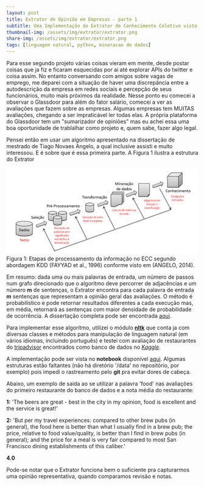 ```yaml
---
layout: post
title: Extrator de Opinião em Empresas - parte 1
subtitle: Uma Implementação do Extrator de Conhecimento Coletivo visto em (Angelo, 2014)
thumbnail-img: /assets/img/extrator/extrator.png
share-img: /assets/img/extrator/extrator.png
tags: [linguagem natural, python, mineracao de dados]
---
```



Para esse segundo projeto várias coisas vieram em mente, desde postar coisas que ja fiz e ficaram esquecidas por ai até explorar APIs do twitter e coisa assim. No entanto conversando com amigos sobre vagas de emprego, me deparei com a situação de haver uma discrepância entre a autodescrição da empresa em redes sociais e percepção de seus funcionários, muito mais próximos da realidade.
Nesse ponto eu comecei a observar o Glassdoor para além do fator salário, comecei a ver as avaliações que fazem sobre as empresas. Algumas empresas tem MUITAS avaliações, chegando a ser impraticável ler todas elas. A própria plataforma do Glassdoor tem um "sumarizador de opiniões" mas eu achei essa uma boa oportunidade de trablalhar como projeto e, quem sabe, fazer algo legal.


Pensei então em usar um algoritmo apresentado na dissertação de mestrado de Tiago Novaes Angelo, a qual inclusive assisti e muito interessou. E é sobre que é essa primeira parte.
A Figura 1 ilustra a estrutura do Extrator


![extrator](/assets/img/extrator/extrator.png "extrator")
Figura 1: Etapas de processamento da informação no ECC segundo abordagem KDD
(FAYYAD et al., 1996) conforme visto em (ANGELO, 2014).


Em resumo: dada uma ou mais palavras de entrada, um número de passos num grafo direcionado que o algoritmo deve percorrer de adjacências e um número **m** de sentenças, o Extrator encontra  para cada palavra de entrada **m** sentenças que representam a opinião geral das avaliações.
O método é probabilístico e pode retornar resultados diferentes a cada execução mas, em média, retornará as sentenças com maior densidade de probabilidade de ocorrência. A dissertação completa pode ser encontrada [aqui](http://repositorio.unicamp.br/handle/REPOSIP/259820).


Para implementar esse algorítmo, utilizei o módulo **[nltk](https://www.nltk.org/)** que conta ja com diversas classes e métodos para manipulação de linguagem natural (em vários idiomas, incluindo português) e testei com avaliação de restaurantes do [tripadvisor](https://www.tripadvisor.com.br/) encontrados como banco de dados no *[Kaggle](https://www.kaggle.com/jkgatt/restaurant-data-with-100-trip-advisor-reviews-each)*.

A implementação pode ser vista no **notebook** disponível [aqui](https://github.com/wandgibaut/one_weekeed_projects/blob/master/ecc_nlp/nlp.ipynb). Algumas estruturas estão faltantes (não há diretório '/data' no repositório, por exemplo) pois impedi o rastreamento pelo **git** pra evitar dores de cabeça.

Abaixo, um exemplo de saída ao se utilizar a palavra 'food' nas avaliações do primeiro restaurante do banco de dados e a nota média do restaurante:

**1:** 'The beers are great - best in the city in my opinion, food is excellent and the service is great!'

**2:** 'But per my travel experiences: compared to other brew pubs (in general), the food here is better than what I usually find in a brew pub; the price, relative to food value/quality, is better than I find in brew pubs (in general); and the price for a meal is very fair compared to most San Francisco dining establishments of this caliber.'

**4.0**

Pode-se notar que o Extrator funciona bem o suficiente pra capturarmos uma opinião representativa, quando comparamos revisão e notas. 


